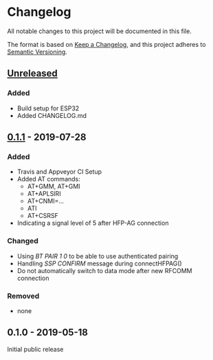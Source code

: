 # Changelog
All notable changes to this project will be documented in this file.

The format is based on [Keep a Changelog](https://keepachangelog.com/en/1.0.0/),
and this project adheres to [Semantic Versioning](https://semver.org/spec/v2.0.0.html).

## [Unreleased]
### Added
- Build setup for ESP32
- Added CHANGELOG.md

## [0.1.1] - 2019-07-28
### Added
- Travis and Appveyor CI Setup
- Added AT commands:
  - AT+GMM, AT+GMI
  - AT+APLSIRI
  - AT+CNMI=...
  - ATI
  - AT+CSRSF
- Indicating a signal level of 5 after HFP-AG connection

### Changed
- Using *BT PAIR 1 0* to be able to use authenticated pairing
- Handling *SSP CONFIRM* message during connectHFPAG()
- Do not automatically switch to data mode after new RFCOMM connection

### Removed
- none

## 0.1.0 - 2019-05-18
Initial public release

[Unreleased]: https://github.com/bt-trx/firmware/compare/0.1.1...HEAD
[0.1.1]: https://github.com/bt-trx/firmware/compare/0.1.0...0.1.1
